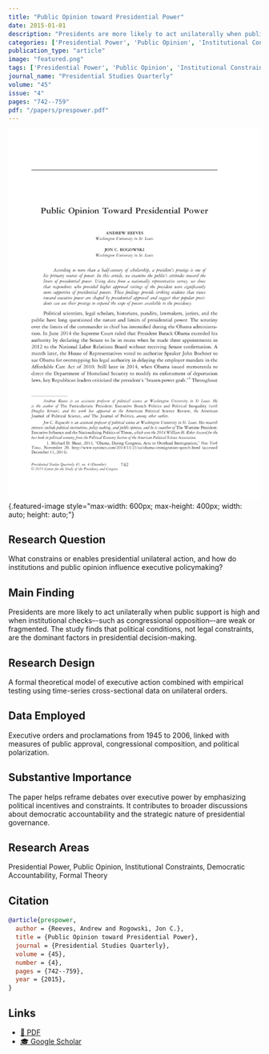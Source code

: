 ```yaml
---
title: "Public Opinion toward Presidential Power"
date: 2015-01-01
description: "Presidents are more likely to act unilaterally when public support is high and when institutional checks–-such as congressional opposition–-are weak or fragmented. The study finds that political conditions, not legal constraints, are the dominant factors in presidential decision-making."
categories: ['Presidential Power', 'Public Opinion', 'Institutional Constraints', 'Democratic Accountability', 'Formal Theory']
publication_type: "article"
image: "featured.png"
tags: ['Presidential Power', 'Public Opinion', 'Institutional Constraints', 'Democratic Accountability', 'Formal Theory']
journal_name: "Presidential Studies Quarterly"
volume: "45"
issue: "4"
pages: "742--759"
pdf: "/papers/prespower.pdf"
---
```


![](featured.png){.featured-image style="max-width: 600px; max-height: 400px; width: auto; height: auto;"}

## Research Question

What constrains or enables presidential unilateral action, and how do institutions and public opinion influence executive policymaking?

## Main Finding

Presidents are more likely to act unilaterally when public support is high and when institutional checks–-such as congressional opposition–-are weak or fragmented. The study finds that political conditions, not legal constraints, are the dominant factors in presidential decision-making.

## Research Design

A formal theoretical model of executive action combined with empirical testing using time-series cross-sectional data on unilateral orders.

## Data Employed

Executive orders and proclamations from 1945 to 2006, linked with measures of public approval, congressional composition, and political polarization.

## Substantive Importance

The paper helps reframe debates over executive power by emphasizing political incentives and constraints. It contributes to broader discussions about democratic accountability and the strategic nature of presidential governance.

## Research Areas

Presidential Power, Public Opinion, Institutional Constraints, Democratic Accountability, Formal Theory

## Citation

```bibtex
@article{prespower,
  author = {Reeves, Andrew and Rogowski, Jon C.},
  title = {Public Opinion toward Presidential Power},
  journal = {Presidential Studies Quarterly},
  volume = {45},
  number = {4},
  pages = {742--759},
  year = {2015},
}
```

## Links

- [📄 PDF](/papers/prespower.pdf)
- [🎓 Google Scholar](https://scholar.google.com/scholar?q=Public%20Opinion%20toward%20Presidential%20Power)